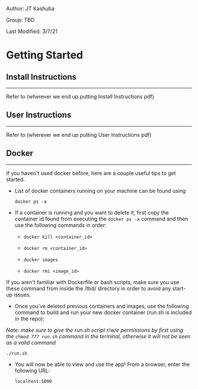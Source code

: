 Author: JT Kashuba

Group: TBD

Last Modified: 3/7/21


# Getting Started

## Install Instructions
--------------------------------------------------------------------------------
Refer to (wherever we end up putting Install Instructions pdf)



## User Instructions
--------------------------------------------------------------------------------
Refer to (wherever we end up putting User Instructions pdf)


## Docker
--------------------------------------------------------------------------------
If you haven't used docker before, here are a couple useful tips to get started.

* List of docker containers running on your machine can be found using

  ```
  docker ps -a
  ```

* If a container is running and you want to delete it, first copy the container id found from executing the `docker ps -a` command and then use the following commands in order:


    * `docker kill <container_id>`

    * `docker rm <container_id>`

    * `docker images`

    * `docker rmi <image_id>`


If you aren't familiar with Dockerfile or bash scripts, make sure you use these command from inside the /tbd/ directory in order to avoid any start-up issues.

* Once you've deleted previous containers and images, use the following command to build and run your new docker container (run.sh is included in the repo):

*Note: make sure to give the run.sh script r/w/e permissions by first using the `chmod 777 run.sh` command in the terminal, otherwise it will not be seen as a valid command*

  ```
  ./run.sh
  ```

* You will now be able to view and use the app! From a browser, enter the following URL:

  ```
  localhost:5000
  ```
